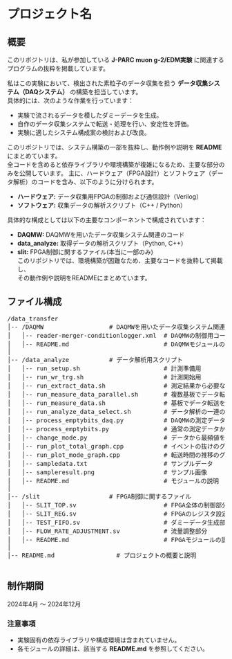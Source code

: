 # プロジェクト名

## 概要

このリポジトリは、私が参加している **J-PARC muon g-2/EDM実験** に関連するプログラムの抜粋を掲載しています。

私はこの実験において、検出された素粒子のデータ収集を担う **データ収集システム（DAQシステム）** の構築を担当しています。  
具体的には、次のような作業を行っています：
- 実験で流されるデータを模したダミーデータを生成。
- 自作のデータ収集システムで転送・処理を行い、安定性を評価。
- 実験に適したシステム構成案の検討および改良。

このリポジトリでは、システム構築の一部を抜粋し、動作例や説明を **README** にまとめています。  
全コードを含めると依存ライブラリや環境構築が複雑になるため、主要な部分のみを公開しています。
主に、ハードウェア（FPGA設計）とソフトウェア（データ解析）のコードを含み、以下のように分けられます。
- **ハードウェア:** データ収集用FPGAの制御および通信設計（Verilog）  
- **ソフトウェア:** 収集データの解析スクリプト（C++ / Python）  

具体的な構成としては以下の主要なコンポーネントで構成されています：
- **DAQMW:** DAQMWを用いたデータ収集システム関連のコード  
- **data_analyze:** 取得データの解析スクリプト（Python, C++）  
- **slit:** FPGA制御に関するファイル(本当に一部のみ)  
このリポジトリでは、環境構築が困難なため、主要なコードを抜粋して掲載し、  
その動作例や説明をREADMEにまとめています。
## ファイル構成
<pre>
/data_transfer
│-- /DAQMW                  # DAQMWを用いたデータ収集システム関連のコード
│   │-- reader-merger-conditionlogger.xml  # DAQMWの制御用コード
│   │-- README.md                          # DAQMWモジュールの説明
│
│-- /data_analyze           # データ解析用スクリプト
│   │-- run_setup.sh                       # 計測準備用
│   │-- run_wr_trg.sh                      # 計測開始用
│   │-- run_extract_data.sh                # 測定結果から必要なデータを抽出
│   │-- run_measure_data_parallel.sh       # 複数基板でデータ転送を開始、測定
│   │-- run_measure_data.sh                # 基板でデータ転送を開始、測定
│   │-- run_analyze_data_select.sh         # データ解析の一連の流れ(測定結果をデコードし、必要なデータを抽出)をマクロ化したもの
│   │-- process_emptybits_daq.py           # DAQMWの測定データから必要なデータを選択
│   │-- process_emptybits.py               # 通常の測定データから必要なデータを選択
│   │-- change_mode.py                     # データから最頻値を計算し出力
│   │-- run_plot_total_graph.cpp           # イベントの抜けのグラフを作成
│   │-- run_plot_mode_graph.cpp            # 転送時間の推移のグラフを作成
│   │-- sampledata.txt                     # サンプルデータ
│   │-- sampleresult.png                   # サンプル画像
│   │-- README.md                          # モジュールの説明
│
│-- /slit                   # FPGA制御に関するファイル
│   │-- SLIT_TOP.sv                        # FPGA全体の制御部分
│   │-- SLIT_REG.sv                        # FPGAのレジスタ設定
│   │-- TEST_FIFO.sv                       # ダミーデータ生成部分
│   │-- FLOW_RATE_ADJUSTMENT.sv            # 流量調整部分
│   │-- README.md                          # FPGAモジュールの説明
│
│-- README.md                 # プロジェクトの概要と説明

</pre>

## 制作期間
2024年4月 〜 2024年12月

### 注意事項
- 実験固有の依存ライブラリや構成環境は含まれていません。
- 各モジュールの詳細は、該当する **README.md** を参照してください。

